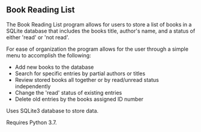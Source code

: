 ## Book Reading List

The Book Reading List program allows for users to store a list of books
in a SQLite database that includes the books title, author's name, and a status of either 
'read' or 'not read'.

For ease of organization the program allows for the user through a simple menu to accomplish the following:
* Add new books to the database
* Search for specific entries by partial authors or titles
* Review stored books all together or by read/unread status independently
* Change the 'read' status of existing entries
* Delete old entries by the books assigned ID number

Uses SQLite3 database to store data. 

Requires Python 3.7.
